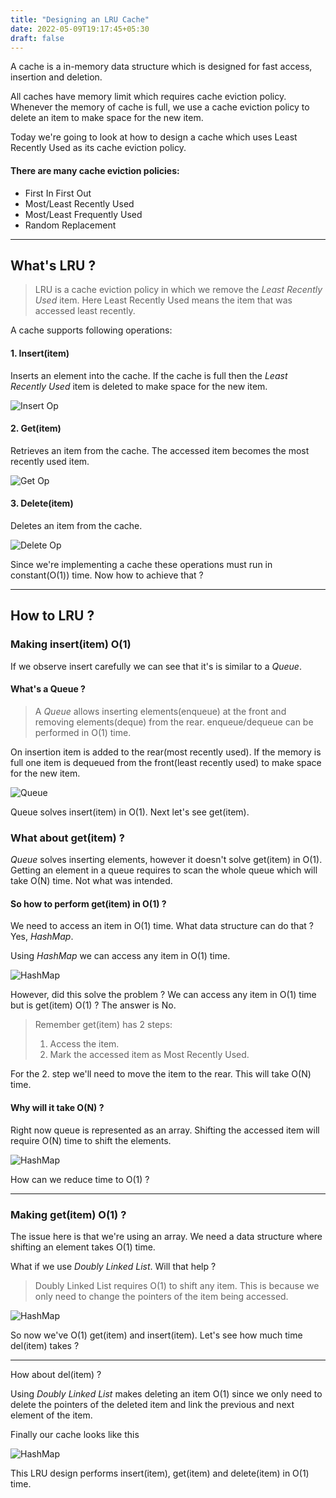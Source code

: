 ```yaml
---
title: "Designing an LRU Cache"
date: 2022-05-09T19:17:45+05:30
draft: false
---
```


A cache is a in-memory data structure which is designed for fast access, insertion and deletion.

All caches have memory limit which requires cache eviction policy. Whenever the memory of cache is full, we use a cache eviction policy to delete an item to make space for the new item.

Today we're going to look at how to design a cache which uses Least Recently Used as its cache eviction policy.

#### There are many cache eviction policies:

* First In First Out
* Most/Least Recently Used
* Most/Least Frequently Used
* Random Replacement

___

## What's LRU ?

> LRU is a cache eviction policy in which we remove the *Least Recently Used* item. Here Least Recently Used means the item that was accessed least recently.

A cache supports following operations:

#### 1. Insert(item)

Inserts an element into the cache. If the cache is full then the *Least Recently Used* item is deleted to make space for the new item.

![Insert Op](/lru-cache/insert.png)

#### 2. Get(item)

Retrieves an item from the cache. The accessed item becomes the most recently used item.

![Get Op](/lru-cache/get.png)

#### 3. Delete(item)

Deletes an item from the cache.

![Delete Op](/lru-cache/delete.png)

Since we're implementing a cache these operations must run in constant(O(1)) time. Now how to achieve that ?

___

## How to LRU ?

### Making insert(item) O(1)

If we observe insert carefully we can see that it's is similar to a *Queue*.

#### What's a Queue ?

> A *Queue* allows inserting elements(enqueue) at the front and removing elements(deque) from the rear. enqueue/dequeue can be performed in O(1) time.

On insertion item is added to the rear(most recently used). If the memory is full one item is dequeued from the front(least recently used) to make space for the new item.

![Queue](/lru-cache/queue.png)

Queue solves insert(item) in O(1). Next let's see get(item).

### What about get(item) ?

*Queue* solves inserting elements, however it doesn't solve get(item) in O(1).
Getting an element in a queue requires to scan the whole queue which will take O(N) time. Not what was intended.

#### So how to perform get(item) in O(1) ?

We need to access an item in O(1) time. What data structure can do that ? Yes, *HashMap*.

Using *HashMap* we can access any item in O(1) time.

![HashMap](/lru-cache/hash-map.png)

However, did this solve the problem ? We can access any item in O(1) time but is get(item) O(1) ?
The answer is No.

> Remember get(item) has 2 steps:
>
> 1. Access the item.
> 2. Mark the accessed item as Most Recently Used.

For the 2. step we'll need to move the item to the rear. This will take O(N) time.

#### Why will it take O(N) ?

Right now queue is represented as an array. Shifting the accessed item will require O(N) time to shift the elements.

![HashMap](/lru-cache/queue-array.png)

How can we reduce time to O(1) ?

---

### Making get(item) O(1) ?

The issue here is that we're using an array. We need a data structure where shifting an element takes O(1) time.

What if we use *Doubly Linked List*. Will that help ?

> Doubly Linked List requires O(1) to shift any item. This is because we only need to change the pointers of the item being accessed.

![HashMap](/lru-cache/queue-dll.png)

So now we've O(1) get(item) and insert(item). Let's see how much time del(item) takes ?

---

How about del(item) ?

Using *Doubly Linked List* makes deleting an item O(1) since we only need to delete the pointers of the deleted item and link the previous and next element of the item.

Finally our cache looks like this

![HashMap](/lru-cache/lru.png)

This LRU design performs insert(item), get(item) and delete(item) in O(1) time.
